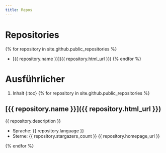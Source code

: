 ```yaml
---
title: Repos
---
```

# Repositories
{% for repository in site.github.public_repositories %}
  * [{{ repository.name }}]({{ repository.html_url }})
{% endfor %}
# Ausführlicher
1. Inhalt
{:toc}
{% for repository in site.github.public_repositories %}
## [{{ repository.name }}]({{ repository.html_url }})
  {{ repository.description }}
  * Sprache: {{ repository.language }}
  * Sterne: {{ repository.stargazers_count }}
{{ repository.homepage_url }}  

{% endfor %}
